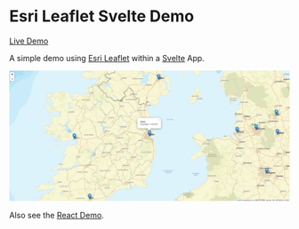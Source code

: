 # Esri Leaflet Svelte Demo

[Live Demo](https://esri-leaflet-svelte-demo.gavinr.com/)

A simple demo using [Esri Leaflet](https://esri.github.io/esri-leaflet/) within a [Svelte](https://svelte.dev/) App. 

[![screenshot](screenshot.png)](https://esri-leaflet-svelte-demo.gavinr.com)


Also see the [React Demo](https://github.com/gavinr/esri-leaflet-react-demo).

